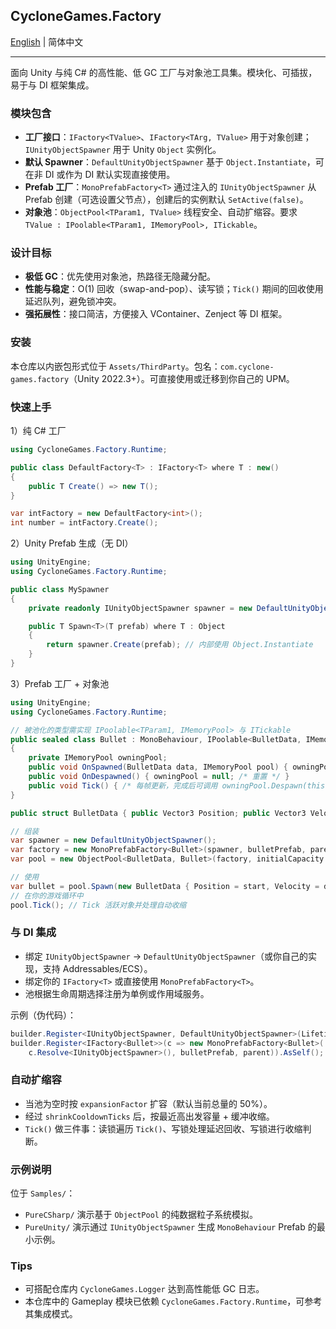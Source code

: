 ## CycloneGames.Factory
<div align="left"><a href="./README.md">English</a> | 简体中文</div>

---

面向 Unity 与纯 C# 的高性能、低 GC 工厂与对象池工具集。模块化、可插拔，易于与 DI 框架集成。

### 模块包含
- **工厂接口**：`IFactory<TValue>`、`IFactory<TArg, TValue>` 用于对象创建；`IUnityObjectSpawner` 用于 Unity `Object` 实例化。
- **默认 Spawner**：`DefaultUnityObjectSpawner` 基于 `Object.Instantiate`，可在非 DI 或作为 DI 默认实现直接使用。
- **Prefab 工厂**：`MonoPrefabFactory<T>` 通过注入的 `IUnityObjectSpawner` 从 Prefab 创建（可选设置父节点），创建后的实例默认 `SetActive(false)`。
- **对象池**：`ObjectPool<TParam1, TValue>` 线程安全、自动扩缩容。要求 `TValue : IPoolable<TParam1, IMemoryPool>, ITickable`。

### 设计目标
- **极低 GC**：优先使用对象池，热路径无隐藏分配。
- **性能与稳定**：O(1) 回收（swap-and-pop）、读写锁；`Tick()` 期间的回收使用延迟队列，避免锁冲突。
- **强拓展性**：接口简洁，方便接入 VContainer、Zenject 等 DI 框架。

### 安装
本仓库以内嵌包形式位于 `Assets/ThirdParty`。包名：`com.cyclone-games.factory`（Unity 2022.3+）。可直接使用或迁移到你自己的 UPM。

### 快速上手

1）纯 C# 工厂
```csharp
using CycloneGames.Factory.Runtime;

public class DefaultFactory<T> : IFactory<T> where T : new()
{
    public T Create() => new T();
}

var intFactory = new DefaultFactory<int>();
int number = intFactory.Create();
```

2）Unity Prefab 生成（无 DI）
```csharp
using UnityEngine;
using CycloneGames.Factory.Runtime;

public class MySpawner
{
    private readonly IUnityObjectSpawner spawner = new DefaultUnityObjectSpawner();

    public T Spawn<T>(T prefab) where T : Object
    {
        return spawner.Create(prefab); // 内部使用 Object.Instantiate
    }
}
```

3）Prefab 工厂 + 对象池
```csharp
using UnityEngine;
using CycloneGames.Factory.Runtime;

// 被池化的类型需实现 IPoolable<TParam1, IMemoryPool> 与 ITickable
public sealed class Bullet : MonoBehaviour, IPoolable<BulletData, IMemoryPool>, ITickable
{
    private IMemoryPool owningPool;
    public void OnSpawned(BulletData data, IMemoryPool pool) { owningPool = pool; /* 初始化 */ }
    public void OnDespawned() { owningPool = null; /* 重置 */ }
    public void Tick() { /* 每帧更新，完成后可调用 owningPool.Despawn(this) */ }
}

public struct BulletData { public Vector3 Position; public Vector3 Velocity; }

// 组装
var spawner = new DefaultUnityObjectSpawner();
var factory = new MonoPrefabFactory<Bullet>(spawner, bulletPrefab, parentTransform);
var pool = new ObjectPool<BulletData, Bullet>(factory, initialCapacity: 16);

// 使用
var bullet = pool.Spawn(new BulletData { Position = start, Velocity = dir });
// 在你的游戏循环中
pool.Tick(); // Tick 活跃对象并处理自动收缩
```

### 与 DI 集成
- 绑定 `IUnityObjectSpawner` → `DefaultUnityObjectSpawner`（或你自己的实现，支持 Addressables/ECS）。
- 绑定你的 `IFactory<T>` 或直接使用 `MonoPrefabFactory<T>`。
- 池根据生命周期选择注册为单例或作用域服务。

示例（伪代码）：
```csharp
builder.Register<IUnityObjectSpawner, DefaultUnityObjectSpawner>(Lifetime.Singleton);
builder.Register<IFactory<Bullet>>(c => new MonoPrefabFactory<Bullet>(
    c.Resolve<IUnityObjectSpawner>(), bulletPrefab, parent)).AsSelf();
```

### 自动扩缩容
- 当池为空时按 `expansionFactor` 扩容（默认当前总量的 50%）。
- 经过 `shrinkCooldownTicks` 后，按最近高出发容量 + 缓冲收缩。
- `Tick()` 做三件事：读锁遍历 `Tick()`、写锁处理延迟回收、写锁进行收缩判断。

### 示例说明
位于 `Samples/`：
- `PureCSharp/` 演示基于 `ObjectPool` 的纯数据粒子系统模拟。
- `PureUnity/` 演示通过 `IUnityObjectSpawner` 生成 `MonoBehaviour` Prefab 的最小示例。

### Tips
- 可搭配仓库内 `CycloneGames.Logger` 达到高性能低 GC 日志。
- 本仓库中的 Gameplay 模块已依赖 `CycloneGames.Factory.Runtime`，可参考其集成模式。